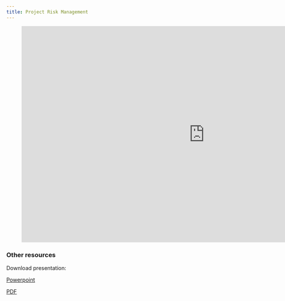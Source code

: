 ```yaml
---
title: Project Risk Management
---
```



<figure class="video_container">
<iframe src="https://docs.google.com/presentation/d/e/2PACX-1vR9oIiF8wDHFkcjk9s2dHolgq31KCPdIYrYyvZ78SFXaDwhOQDfVts0GOTU4yvy7mmspZdi39L_GUnm/embed?start=false&loop=false&delayms=10000" frameborder="0" width="960" height="569" allowfullscreen="true" mozallowfullscreen="true" webkitallowfullscreen="true"></iframe>
</figure>


### Other resources

Download presentation:

[Powerpoint](https://docs.google.com/presentation/d/1BLgdH1C5cl-LUqHG9mYwxMXmirpFa_FYt88MfQdC3Ig/export/ppt)

[PDF](https://docs.google.com/presentation/d/1BLgdH1C5cl-LUqHG9mYwxMXmirpFa_FYt88MfQdC3Ig/export/pdf)



